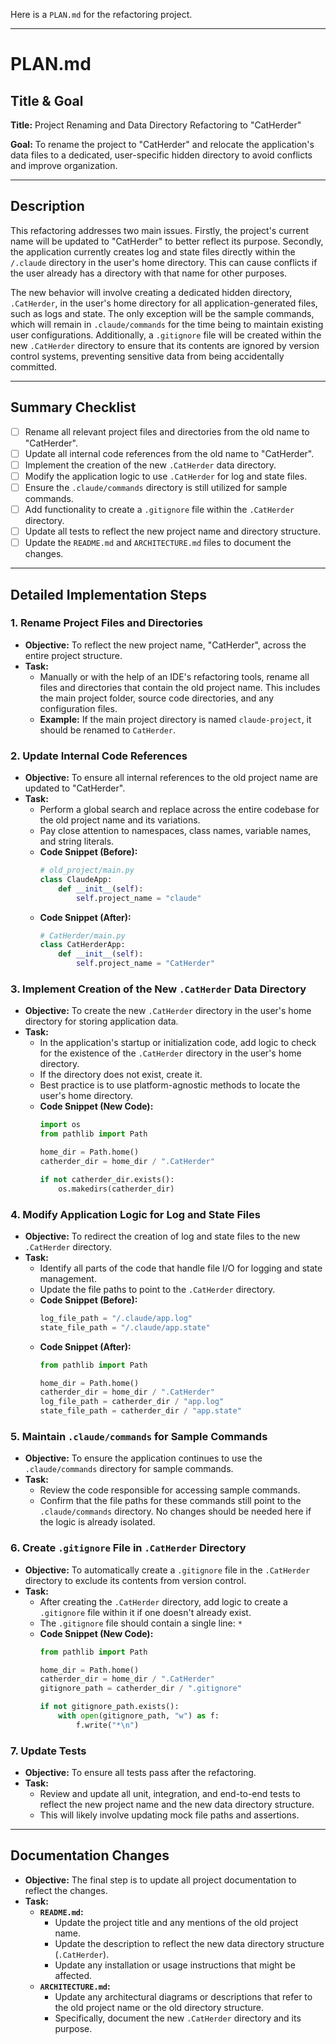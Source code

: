 Here is a `PLAN.md` for the refactoring project.

---

# PLAN.md

## **Title & Goal**

**Title:** Project Renaming and Data Directory Refactoring to "CatHerder"

**Goal:** To rename the project to "CatHerder" and relocate the application's data files to a dedicated, user-specific hidden directory to avoid conflicts and improve organization.

---

## **Description**

This refactoring addresses two main issues. Firstly, the project's current name will be updated to "CatHerder" to better reflect its purpose. Secondly, the application currently creates log and state files directly within the `/.claude` directory in the user's home directory. This can cause conflicts if the user already has a directory with that name for other purposes.

The new behavior will involve creating a dedicated hidden directory, `.CatHerder`, in the user's home directory for all application-generated files, such as logs and state. The only exception will be the sample commands, which will remain in `.claude/commands` for the time being to maintain existing user configurations. Additionally, a `.gitignore` file will be created within the new `.CatHerder` directory to ensure that its contents are ignored by version control systems, preventing sensitive data from being accidentally committed.

---

## **Summary Checklist**

- [ ] Rename all relevant project files and directories from the old name to "CatHerder".
- [ ] Update all internal code references from the old name to "CatHerder".
- [ ] Implement the creation of the new `.CatHerder` data directory.
- [ ] Modify the application logic to use `.CatHerder` for log and state files.
- [ ] Ensure the `.claude/commands` directory is still utilized for sample commands.
- [ ] Add functionality to create a `.gitignore` file within the `.CatHerder` directory.
- [ ] Update all tests to reflect the new project name and directory structure.
- [ ] Update the `README.md` and `ARCHITECTURE.md` files to document the changes.

---

## **Detailed Implementation Steps**

### **1. Rename Project Files and Directories**

*   **Objective:** To reflect the new project name, "CatHerder", across the entire project structure.
*   **Task:**
    *   Manually or with the help of an IDE's refactoring tools, rename all files and directories that contain the old project name. This includes the main project folder, source code directories, and any configuration files.
    *   **Example:** If the main project directory is named `claude-project`, it should be renamed to `CatHerder`.

### **2. Update Internal Code References**

*   **Objective:** To ensure all internal references to the old project name are updated to "CatHerder".
*   **Task:**
    *   Perform a global search and replace across the entire codebase for the old project name and its variations.
    *   Pay close attention to namespaces, class names, variable names, and string literals.
    *   **Code Snippet (Before):**
        ```python
        # old_project/main.py
        class ClaudeApp:
            def __init__(self):
                self.project_name = "claude"
        ```
    *   **Code Snippet (After):**
        ```python
        # CatHerder/main.py
        class CatHerderApp:
            def __init__(self):
                self.project_name = "CatHerder"
        ```

### **3. Implement Creation of the New `.CatHerder` Data Directory**

*   **Objective:** To create the new `.CatHerder` directory in the user's home directory for storing application data.
*   **Task:**
    *   In the application's startup or initialization code, add logic to check for the existence of the `.CatHerder` directory in the user's home directory.
    *   If the directory does not exist, create it.
    *   Best practice is to use platform-agnostic methods to locate the user's home directory.
    *   **Code Snippet (New Code):**
        ```python
        import os
        from pathlib import Path

        home_dir = Path.home()
        catherder_dir = home_dir / ".CatHerder"

        if not catherder_dir.exists():
            os.makedirs(catherder_dir)
        ```

### **4. Modify Application Logic for Log and State Files**

*   **Objective:** To redirect the creation of log and state files to the new `.CatHerder` directory.
*   **Task:**
    *   Identify all parts of the code that handle file I/O for logging and state management.
    *   Update the file paths to point to the `.CatHerder` directory.
    *   **Code Snippet (Before):**
        ```python
        log_file_path = "/.claude/app.log"
        state_file_path = "/.claude/app.state"
        ```
    *   **Code Snippet (After):**
        ```python
        from pathlib import Path

        home_dir = Path.home()
        catherder_dir = home_dir / ".CatHerder"
        log_file_path = catherder_dir / "app.log"
        state_file_path = catherder_dir / "app.state"
        ```

### **5. Maintain `.claude/commands` for Sample Commands**

*   **Objective:** To ensure the application continues to use the `.claude/commands` directory for sample commands.
*   **Task:**
    *   Review the code responsible for accessing sample commands.
    *   Confirm that the file paths for these commands still point to the `.claude/commands` directory. No changes should be needed here if the logic is already isolated.

### **6. Create `.gitignore` File in `.CatHerder` Directory**

*   **Objective:** To automatically create a `.gitignore` file in the `.CatHerder` directory to exclude its contents from version control.
*   **Task:**
    *   After creating the `.CatHerder` directory, add logic to create a `.gitignore` file within it if one doesn't already exist.
    *   The `.gitignore` file should contain a single line: `*`
    *   **Code Snippet (New Code):**
        ```python
        from pathlib import Path

        home_dir = Path.home()
        catherder_dir = home_dir / ".CatHerder"
        gitignore_path = catherder_dir / ".gitignore"

        if not gitignore_path.exists():
            with open(gitignore_path, "w") as f:
                f.write("*\n")
        ```

### **7. Update Tests**

*   **Objective:** To ensure all tests pass after the refactoring.
*   **Task:**
    *   Review and update all unit, integration, and end-to-end tests to reflect the new project name and the new data directory structure.
    *   This will likely involve updating mock file paths and assertions.

---

## **Documentation Changes**

*   **Objective:** The final step is to update all project documentation to reflect the changes.
*   **Task:**
    *   **`README.md`:**
        *   Update the project title and any mentions of the old project name.
        *   Update the description to reflect the new data directory structure (`.CatHerder`).
        *   Update any installation or usage instructions that might be affected.
    *   **`ARCHITECTURE.md`:**
        *   Update any architectural diagrams or descriptions that refer to the old project name or the old directory structure.
        *   Specifically, document the new `.CatHerder` directory and its purpose.